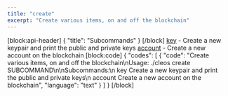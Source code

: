 ```yaml
---
title: "create"
excerpt: "Create various items, on and off the blockchain"
---
```

[block:api-header]
{
  "title": "Subcommands"
}
[/block]
[key](ref:key)  -  Create a new keypair and print the public and private keys
[account](ref:account-1) - Create a new account on the blockchain
[block:code]
{
  "codes": [
    {
      "code": "Create various items, on and off the blockchain\nUsage: ./cleos create SUBCOMMAND\n\nSubcommands:\n  key                         Create a new keypair and print the public and private keys\n  account                     Create a new account on the blockchain",
      "language": "text"
    }
  ]
}
[/block]